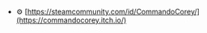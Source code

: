 - ⚙️ [https://steamcommunity.com/id/CommandoCorey/](https://commandocorey.itch.io/)

<!---
CommandoCorey/CommandoCorey is a ✨ special ✨ repository because its `README.md` (this file) appears on your GitHub profile.
You can click the Preview link to take a look at your changes.
--->
